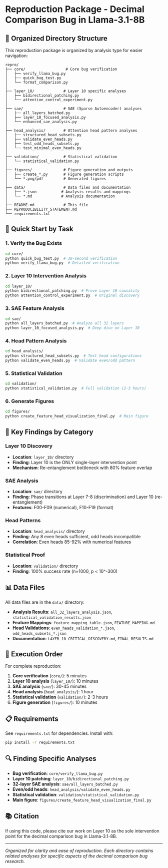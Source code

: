 # Reproduction Package - Decimal Comparison Bug in Llama-3.1-8B

## 📂 Organized Directory Structure

This reproduction package is organized by analysis type for easier navigation:

```
repro/
├── core/                  # Core bug verification
│   ├── verify_llama_bug.py
│   ├── quick_bug_test.py
│   └── format_comparison.py
│
├── layer_10/             # Layer 10 specific analyses
│   ├── bidirectional_patching.py
│   └── attention_control_experiment.py
│
├── sae/                  # SAE (Sparse Autoencoder) analyses
│   ├── all_layers_batched.py
│   ├── layer_10_focused_analysis.py
│   └── enhanced_sae_analysis.py
│
├── head_analysis/        # Attention head pattern analyses
│   ├── structured_head_subsets.py
│   ├── validate_even_heads.py
│   ├── test_odd_heads_subsets.py
│   └── test_minimal_even_heads.py
│
├── validation/           # Statistical validation
│   └── statistical_validation.py
│
├── figures/              # Figure generation and outputs
│   ├── create_*.py       # Figure generation scripts
│   └── *.png/pdf         # Generated figures
│
├── data/                 # Data files and documentation
│   ├── *.json           # Analysis results and mappings
│   └── *.md             # Analysis documentation
│
├── README.md             # This file
├── REPRODUCIBILITY_STATEMENT.md
└── requirements.txt
```

## 🚀 Quick Start by Task

### 1. Verify the Bug Exists
```bash
cd core/
python quick_bug_test.py  # 30-second verification
python verify_llama_bug.py  # Detailed verification
```

### 2. Layer 10 Intervention Analysis
```bash
cd layer_10/
python bidirectional_patching.py  # Prove Layer 10 causality
python attention_control_experiment.py  # Original discovery
```

### 3. SAE Feature Analysis
```bash
cd sae/
python all_layers_batched.py  # Analyze all 32 layers
python layer_10_focused_analysis.py  # Deep dive on Layer 10
```

### 4. Head Pattern Analysis
```bash
cd head_analysis/
python structured_head_subsets.py  # Test head configurations
python validate_even_heads.py  # Validate even/odd pattern
```

### 5. Statistical Validation
```bash
cd validation/
python statistical_validation.py  # Full validation (2-3 hours)
```

### 6. Generate Figures
```bash
cd figures/
python create_feature_head_visualization_final.py  # Main figure
```

## 🎯 Key Findings by Category

### Layer 10 Discovery
- **Location**: `layer_10/` directory
- **Finding**: Layer 10 is the ONLY single-layer intervention point
- **Mechanism**: Re-entanglement bottleneck with 80% feature overlap

### SAE Analysis
- **Location**: `sae/` directory  
- **Finding**: Phase transitions at Layer 7-8 (discrimination) and Layer 10 (re-entanglement)
- **Features**: F00-F09 (numerical), F10-F19 (format)

### Head Patterns
- **Location**: `head_analysis/` directory
- **Finding**: Any 8 even heads sufficient, odd heads incompatible
- **Correlation**: Even heads 85-92% with numerical features

### Statistical Proof
- **Location**: `validation/` directory
- **Finding**: 100% success rate (n=1000, p < 10^-300)

## 📊 Data Files

All data files are in the `data/` directory:

- **Analysis Results**: `all_32_layers_analysis.json`, `statistical_validation_results.json`
- **Feature Mappings**: `feature_mapping_table.json`, `FEATURE_MAPPING.md`
- **Head Validations**: `even_heads_validation_*.json`, `odd_heads_subsets_*.json`
- **Documentation**: `LAYER_10_CRITICAL_DISCOVERY.md`, `FINAL_RESULTS.md`

## 🔬 Execution Order

For complete reproduction:

1. **Core verification** (`core/`): 5 minutes
2. **Layer 10 analysis** (`layer_10/`): 10 minutes  
3. **SAE analysis** (`sae/`): 30-45 minutes
4. **Head analysis** (`head_analysis/`): 1 hour
5. **Statistical validation** (`validation/`): 2-3 hours
6. **Figure generation** (`figures/`): 10 minutes

## 📋 Requirements

See `requirements.txt` for dependencies. Install with:
```bash
pip install -r requirements.txt
```

## 🔍 Finding Specific Analyses

- **Bug verification**: `core/verify_llama_bug.py`
- **Layer 10 patching**: `layer_10/bidirectional_patching.py`
- **32-layer SAE analysis**: `sae/all_layers_batched.py`
- **Even/odd heads**: `head_analysis/validate_even_heads.py`
- **Statistical validation**: `validation/statistical_validation.py`
- **Main figure**: `figures/create_feature_head_visualization_final.py`

## 📚 Citation

If using this code, please cite our work on Layer 10 as the sole intervention point for the decimal comparison bug in Llama-3.1-8B.

---

*Organized for clarity and ease of reproduction. Each directory contains related analyses for specific aspects of the decimal comparison bug research.*